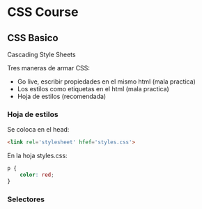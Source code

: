 # CSS Course

## CSS Basico

Cascading Style Sheets

Tres maneras de armar CSS:

 - Go live, escribir propiedades en el mismo html (mala practica)
 - Los estilos como etiquetas en el html (mala practica)
 - Hoja de estilos (recomendada)

### Hoja de estilos

Se coloca en el head:
````html
<link rel='stylesheet' hfef='styles.css'>
````

En la hoja styles.css:

````css
p {
	color: red;
}
````

### Selectores


<!--stackedit_data:
eyJoaXN0b3J5IjpbLTEwODk1OTU2MDEsLTE4OTU1NTcwNTksLT
E0MzAzNzI0MzgsLTc4NzcxMjA4NywtMTk4ODQwMjA2MywtMTUy
ODMzNzc4NV19
-->